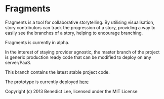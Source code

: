 # Fragments

Fragments is a tool for collaborative storytelling. By utilising visualisation, story contributors can track the
progression of a story, providing a way to easily see the branches of a story, helping to encourage branching.

Fragments is currently in alpha.

In the interest of staying provider agnostic, the master branch of the project is generic production ready code 
that can be modified to deploy on any server/PaaS.

This branch contains the latest stable project code. 

The prototype is currently deployed [here](http://limitless-cliffs-8166.herokuapp.com/)

Copyright (c) 2013 Benedict Lee, licensed under the MIT License